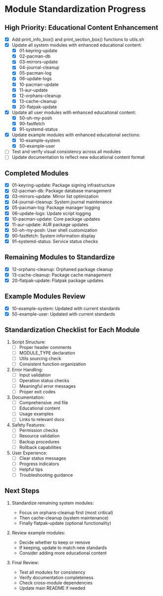 # Module Standardization Progress

## High Priority: Educational Content Enhancement
- [x] Add print_info_box() and print_section_box() functions to utils.sh
- [x] Update all system modules with enhanced educational content:
  - [x] 01-keyring-update
  - [x] 02-pacman-db
  - [x] 03-mirrors-update
  - [x] 04-journal-cleanup
  - [x] 05-pacman-log
  - [x] 06-update-logs
  - [x] 10-pacman-update
  - [x] 11-aur-update
  - [x] 12-orphans-cleanup
  - [x] 13-cache-cleanup
  - [x] 20-flatpak-update
- [x] Update all user modules with enhanced educational content:
  - [x] 50-oh-my-posh
  - [x] 90-fastfetch
  - [x] 91-systemd-status
- [x] Update example modules with enhanced educational sections:
  - [x] 10-example-system
  - [x] 50-example-user
- [ ] Test and verify visual consistency across all modules
- [ ] Update documentation to reflect new educational content format

## Completed Modules
- [x] 01-keyring-update: Package signing infrastructure
- [x] 02-pacman-db: Package database management
- [x] 03-mirrors-update: Mirror list optimization
- [x] 04-journal-cleanup: System journal maintenance
- [x] 05-pacman-log: Package manager logging
- [x] 06-update-logs: Update script logging
- [x] 10-pacman-update: Core package updates
- [x] 11-aur-update: AUR package updates
- [x] 50-oh-my-posh: User shell customization
- [x] 90-fastfetch: System information display
- [x] 91-systemd-status: Service status checks

## Remaining Modules to Standardize
- [x] 12-orphans-cleanup: Orphaned package cleanup
- [x] 13-cache-cleanup: Package cache management
- [x] 20-flatpak-update: Flatpak package updates

## Example Modules Review
- [x] 10-example-system: Updated with current standards
- [x] 50-example-user: Updated with current standards

## Standardization Checklist for Each Module
1. Script Structure:
   - [ ] Proper header comments
   - [ ] MODULE_TYPE declaration
   - [ ] Utils sourcing check
   - [ ] Consistent function organization

2. Error Handling:
   - [ ] Input validation
   - [ ] Operation status checks
   - [ ] Meaningful error messages
   - [ ] Proper exit codes

3. Documentation:
   - [ ] Comprehensive .md file
   - [ ] Educational content
   - [ ] Usage examples
   - [ ] Links to relevant docs

4. Safety Features:
   - [ ] Permission checks
   - [ ] Resource validation
   - [ ] Backup procedures
   - [ ] Rollback capabilities

5. User Experience:
   - [ ] Clear status messages
   - [ ] Progress indicators
   - [ ] Helpful tips
   - [ ] Troubleshooting guidance

## Next Steps
1. Standardize remaining system modules:
   - Focus on orphans-cleanup first (most critical)
   - Then cache-cleanup (system maintenance)
   - Finally flatpak-update (optional functionality)

2. Review example modules:
   - Decide whether to keep or remove
   - If keeping, update to match new standards
   - Consider adding more educational content

3. Final Review:
   - Test all modules for consistency
   - Verify documentation completeness
   - Check cross-module dependencies
   - Update main README if needed
